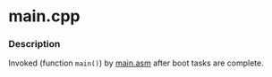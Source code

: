 main.cpp
========

### Description
Invoked (function `main()`) by [main.asm](main.asm.md) after boot tasks are complete.
